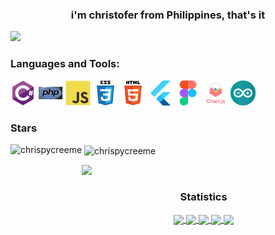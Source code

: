 <h3 align="center">i'm christofer from Philippines, that's it</h3>
<div> <a href="https://github.com/chrispycreeme" target="_blank"><img src="https://img.shields.io/badge/GitHub-100000?style=for-the-badge&logo=github&logoColor=white" target="_blank"></a>
</div><h3 align="left">Languages and Tools:</h3>
<p align="left">
<img src="https://raw.githubusercontent.com/teamedwardforever/Readme-Generator/71f25dd8b98329b168142a6b782a107b75eab178/svg/Skills/Languages/csharp-original.svg" alt="Csharp" width="40" height="40"/>
<img src="https://raw.githubusercontent.com/teamedwardforever/Readme-Generator/71f25dd8b98329b168142a6b782a107b75eab178/svg/Skills/Languages/php-original.svg" alt="PHP" width="40" height="40"/>
<img src="https://raw.githubusercontent.com/teamedwardforever/Readme-Generator/71f25dd8b98329b168142a6b782a107b75eab178/svg/Skills/Languages/javascript-original.svg" alt="Javascript" width="40" height="40"/>
<img src="https://raw.githubusercontent.com/teamedwardforever/Readme-Generator/71f25dd8b98329b168142a6b782a107b75eab178/svg/Skills/Frontend/css3-original-wordmark.svg" alt="Css" width="40" height="40"/>
<img src="https://raw.githubusercontent.com/teamedwardforever/Readme-Generator/71f25dd8b98329b168142a6b782a107b75eab178/svg/Skills/Frontend/html5-original-wordmark.svg" alt="HTML" width="40" height="40"/>
<img src="https://raw.githubusercontent.com/teamedwardforever/Readme-Generator/71f25dd8b98329b168142a6b782a107b75eab178/svg/Skills/Mobile/flutterio-icon.svg" alt="Flutter" width="40" height="40"/>
<img src="https://raw.githubusercontent.com/teamedwardforever/Readme-Generator/71f25dd8b98329b168142a6b782a107b75eab178/svg/Skills/Software/figma-icon.svg" alt="Figma" width="40" height="40"/>
<img src="https://raw.githubusercontent.com/teamedwardforever/Readme-Generator/71f25dd8b98329b168142a6b782a107b75eab178/svg/Skills/Visualization/logo-title.svg" alt="Chart Js" width="40" height="40"/>
<img src="https://raw.githubusercontent.com/teamedwardforever/Readme-Generator/71f25dd8b98329b168142a6b782a107b75eab178/svg/Skills/Other/arduino-1.svg" alt="Arduino" width="40" height="40"/>
</p>

<h3 align="left">Stars</h3>
<img align="left" height="180em" src="https://github-readme-stats.vercel.app/api/top-langs/?username=chrispycreeme&layout=compact&theme=default" alt=chrispycreeme />

<p>&nbsp;<img align="center" height="180em" src="https://github-readme-stats.vercel.app/api?username=chrispycreeme&show_icons=true&locale=en&theme=" alt="chrispycreeme" /></p>

<img src="https://user-images.githubusercontent.com/73097560/115834477-dbab4500-a447-11eb-908a-139a6edaec5c.gif"><h3 align="center">Statistics</h3>
<div align="center">
<a href="https://github.com/chrispycreeme">
<img align="center" src="http://github-profile-summary-cards.vercel.app/api/cards/stats?username=chrispycreeme&theme=2077" height="180em" />
<img align="center" src="http://github-profile-summary-cards.vercel.app/api/cards/most-commit-language?username=chrispycreeme&theme=2077" height="180em" />
<img align="center" src="http://github-profile-summary-cards.vercel.app/api/cards/repos-per-language?username=chrispycreeme&theme=2077" height="180em" />
<img align="center" src="http://github-profile-summary-cards.vercel.app/api/cards/productive-time?username=chrispycreeme&theme=2077" height="180em" />
<img align="center" src="http://github-profile-summary-cards.vercel.app/api/cards/profile-details?username=chrispycreeme&theme=2077" height="180em" />
</div>
